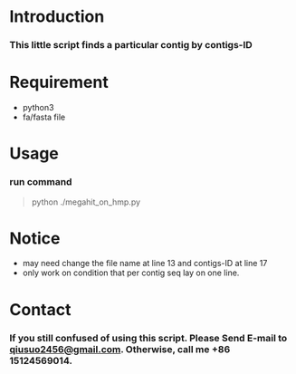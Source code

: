 # Introduction

### This little script finds a particular contig by contigs-ID

# Requirement
- python3
- fa/fasta file

# Usage

### run command
> python ./megahit_on_hmp.py

# Notice

- may need change the file name at line 13 and contigs-ID at line 17
- only work on condition that per contig seq lay on one line.

# Contact


### If you still confused of using this script. Please Send E-mail to qiusuo2456@gmail.com. Otherwise, call me +86 15124569014.